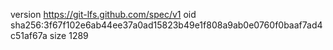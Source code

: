 version https://git-lfs.github.com/spec/v1
oid sha256:3f67f102e6ab44ee37a0ad15823b49e1f808a9ab0e0760f0baaf7ad4c51af67a
size 1289
